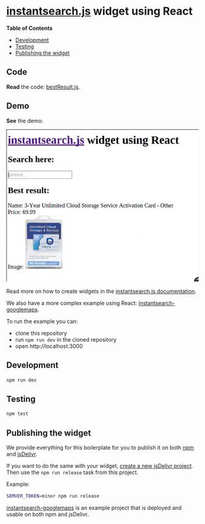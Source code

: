# [instantsearch.js](https://community.algolia.com/instantsearch.js/) widget using React

[demo]: ./demo.gif

<!-- START doctoc generated TOC please keep comment here to allow auto update -->
<!-- DON'T EDIT THIS SECTION, INSTEAD RE-RUN doctoc TO UPDATE -->
**Table of Contents**

- [Development](#development)
- [Testing](#testing)
- [Publishing the widget](#publishing-the-widget)

<!-- END doctoc generated TOC please keep comment here to allow auto update -->

## Code

**Read** the code: [bestResult.js](./src/bestResult.js).

## Demo

**See** the demo:

![Demo of the widget][demo]

Read more on how to create widgets in
the [instantsearch.js documentation](https://community.algolia.com/instantsearch.js/documentation/#custom-widgets).

We also have a more complex example using React: [instantsearch-googlemaps](https://github.com/instantsearch/instantsearch-googlemaps).

To run the example you can:
  + clone this repository
  + run `npm run dev` in the cloned repository
  + open http://localhost:3000

## Development

```sh
npm run dev
```

## Testing

```sh
npm test
```

## Publishing the widget

We provide everything for this boilerplate for you to publish it
on both [npm](https://npmjs.org/) and [jsDelivr](https://www.jsdelivr.com/).

If you want to do the same with your widget, [create a new jsDelivr project](https://github.com/jsdelivr/jsdelivr/blob/master/CONTRIBUTING.md). Then use the `npm run release` task from this project.

Example:

```sh
SEMVER_TOKEN=minor npm run release
```

[instantsearch-googlemaps](https://github.com/instantsearch/instantsearch-googlemaps) is an example
project that is deployed and usable on both npm and jsDelivr.
